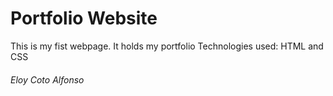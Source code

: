 # Portfolio Website

This is my fist webpage. It holds my portfolio
Technologies used: HTML and CSS

###### Eloy Coto Alfonso
